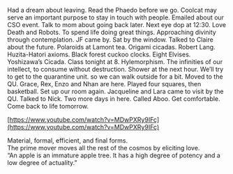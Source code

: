 Had a dream about leaving. Read the Phaedo before we go. Coolcat may serve an important purpose to stay in touch with people. Emailed about our CSO event. Talk to mom about going back later. Next eye dop at 12:30. Love Death and Robots. To spend life doing great things. Approaching divinity through contemplation. JF came by. Sat by the window. Talked to Claire about the future. Polaroids at Lamont tea. Origami cicadas. Robert Lang. Huzita-Hatori axioms. Black forest cuckoo clocks. Eight Elvises. Yoshizawa’s Cicada. Class tonight at 8\. Hylemorphism. The infinities of our intellect, to consume without destruction. Shower at the next hour. We’ll try to get to the quarantine unit. so we can walk outside for a bit. Moved to the QU. Grace, Rex, Enzo and Nhan are here. Played four squares, then basketball. Set up our room again. Jacqueline and Lara came to visit by the QU. Talked to Nick. Two more days in here. Called Aboo. Get comfortable. Come back to life tomorrow.

[https://www.youtube.com/watch?v=MDwPXRy9IFc](https://www.youtube.com/watch?v=MDwPXRy9IFc)

Material, formal, efficient, and final forms.   
The prime mover moves all the rest of the cosmos by eliciting love.   
“An apple is an immature apple tree. It has a high degree of potency and a low degree of actuality.”
